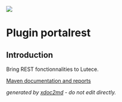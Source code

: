 ![](http://dev.lutece.paris.fr/jenkins/buildStatus/icon?job=tech-plugin-portalrest-deploy)
# Plugin portalrest

## Introduction
Bring REST fonctionnalities to Lutece.

[Maven documentation and reports](http://dev.lutece.paris.fr/plugins/plugin-portalrest/)



 *generated by [xdoc2md](https://github.com/lutece-platform/tools-maven-xdoc2md-plugin) - do not edit directly.*